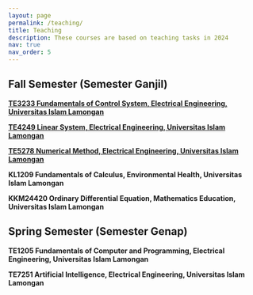 ```yaml
---
layout: page
permalink: /teaching/
title: Teaching
description: These courses are based on teaching tasks in 2024  
nav: true
nav_order: 5
---
```


## Fall Semester (Semester Ganjil)

**[TE3233 Fundamentals of Control System, Electrical Engineering, Universitas Islam Lamongan](/teaching/te3233/)**

**[TE4249 Linear System, Electrical Engineering, Universitas Islam Lamongan](/teaching/te4249/)**

**[TE5278 Numerical Method, Electrical Engineering, Universitas Islam Lamongan](/teaching/te5278/)**

**KL1209 Fundamentals of Calculus, Environmental Health, Universitas Islam Lamongan**

**KKM24420 Ordinary Differential Equation, Mathematics Education, Universitas Islam Lamongan**


## Spring Semester (Semester Genap)

**TE1205 Fundamentals of Computer and Programming, Electrical Engineering, Universitas Islam Lamongan**

**TE7251 Artificial Intelligence, Electrical Engineering, Universitas Islam Lamongan**
